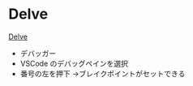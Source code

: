 # Delve

[Delve](https://github.com/go-delve/delve)

* デバッガー
* VSCode のデバッグペインを選択
* 番号の左を押下 →ブレイクポイントがセットできる
